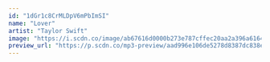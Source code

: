 ```yaml
---
id: "1dGr1c8CrMLDpV6mPbImSI"
name: "Lover"
artist: "Taylor Swift"
image: "https://i.scdn.co/image/ab67616d0000b273e787cffec20aa2a396a61647"
preview_url: "https://p.scdn.co/mp3-preview/aad996e106de5278d8387dc838e8f08105dcd588"
---
```

